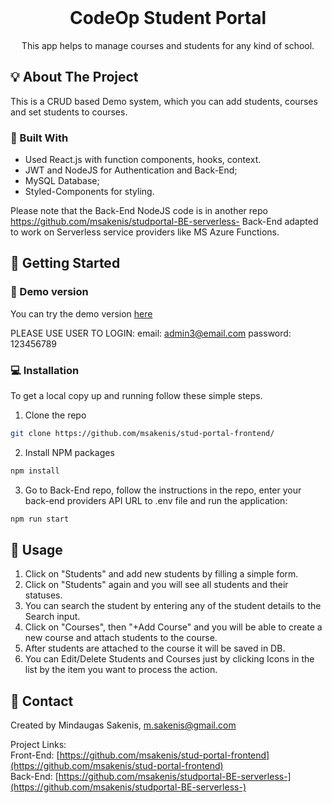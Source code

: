 <br />
<p align="center">
 
  <h1 align="center">CodeOp Student Portal</h1>

  <p align="center">
    This app helps to manage courses and students for any kind of school.
</p>

<!-- ABOUT THE PROJECT -->

## :bulb: About The Project

 This is a CRUD based Demo system, which you can add students, courses and set students to courses.

### :hammer: Built With

- Used React.js with function components, hooks, context.
- JWT and NodeJS for Authentication and Back-End;
- MySQL Database;
- Styled-Components for styling.

Please note that the Back-End NodeJS code is in another repo https://github.com/msakenis/studportal-BE-serverless-
Back-End adapted to work on Serverless service providers like MS Azure Functions.

<!-- GETTING STARTED -->

## :paperclip: Getting Started

### :mag_right: Demo version

You can try the demo version <a href="https://sakenis.me">here</a>

PLEASE USE USER TO LOGIN:
email: admin3@email.com
password: 123456789

### :computer: Installation

To get a local copy up and running follow these simple steps.

1. Clone the repo

```sh
git clone https://github.com/msakenis/stud-portal-frontend/
```

2. Install NPM packages

```sh
npm install
```

3. Go to Back-End repo, follow the instructions in the repo, enter your back-end providers API URL to .env file and run the application:

```sh
npm run start
```

  <!-- USAGE EXAMPLES -->

## :rocket: Usage

1. Click on "Students" and add new students by filling a simple form.
2. Click on "Students" again and you will see all students and their statuses.
3. You can search the student by entering any of the student details to the Search input.
4. Click on "Courses", then "+Add Course" and you will be able to create a new course and attach students to the course.
5. After students are attached to the course it will be saved in DB.
6. You can Edit/Delete Students and Courses just by clicking Icons in the list by the item you want to process the action.


## :email: Contact

Created by Mindaugas Sakenis, m.sakenis@gmail.com

Project Links:<br />
Front-End: [https://github.com/msakenis/stud-portal-frontend](https://github.com/msakenis/stud-portal-frontend) <br />
Back-End: [https://github.com/msakenis/studportal-BE-serverless-](https://github.com/msakenis/studportal-BE-serverless-)
